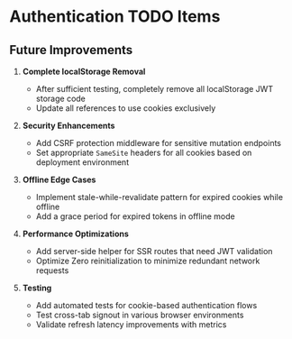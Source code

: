 # Authentication TODO Items

## Future Improvements

1. **Complete localStorage Removal**

   - After sufficient testing, completely remove all localStorage JWT storage code
   - Update all references to use cookies exclusively

2. **Security Enhancements**

   - Add CSRF protection middleware for sensitive mutation endpoints
   - Set appropriate `SameSite` headers for all cookies based on deployment environment

3. **Offline Edge Cases**

   - Implement stale-while-revalidate pattern for expired cookies while offline
   - Add a grace period for expired tokens in offline mode

4. **Performance Optimizations**

   - Add server-side helper for SSR routes that need JWT validation
   - Optimize Zero reinitialization to minimize redundant network requests

5. **Testing**
   - Add automated tests for cookie-based authentication flows
   - Test cross-tab signout in various browser environments
   - Validate refresh latency improvements with metrics
